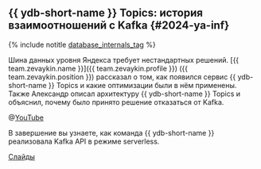 ## {{ ydb-short-name }} Topics: история взаимоотношений с Kafka {#2024-ya-inf}

{% include notitle [database_internals_tag](../../tags.md#database_internals) %}

Шина данных уровня Яндекса требует нестандартных решений. [{{ team.zevaykin.name }}]({{ team.zevaykin.profile }}) ({{ team.zevaykin.position }}) рассказал о том, как появился сервис {{ ydb-short-name }} Topics и какие оптимизации были в нём применены. Также Александр описал архитектуру {{ ydb-short-name }} Topics и объяснил, почему было принято решение отказаться от Kafka.

@[YouTube](https://youtu.be/lZ5SUzdQO7k?si=cWx3sE6eDE_sx7f8)

В завершение вы узнаете, как команда {{ ydb-short-name }} реализовала Kafka API в режиме serverless.

[Слайды](https://presentations.ydb.tech/2024/ru/infra_conf/ydb_topics/presentaion.pdf)